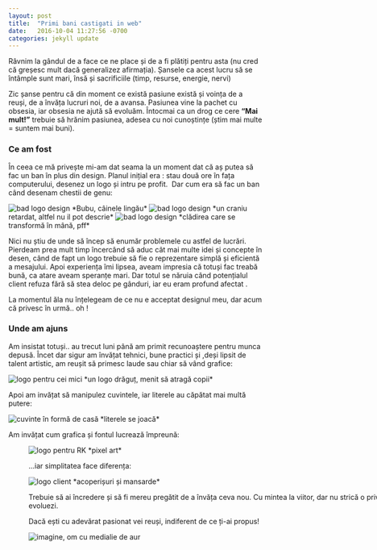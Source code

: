 ```yaml
---
layout: post
title:  "Primi bani castigati in web"
date:   2016-10-04 11:27:56 -0700
categories: jekyll update
---
```

Râvnim la gândul de a face ce ne place și de a fi plătiți pentru asta (nu cred că greșesc mult dacă generalizez afirmația). Șansele ca acest lucru să se întâmple sunt mari, însă și sacrificiile (timp, resurse, energie, nervi)  

Zic șanse pentru că din moment ce există pasiune există și voința de a reuși, de a învăța lucruri noi, de a avansa. Pasiunea vine la pachet cu obsesia, iar obsesia ne ajută să evoluăm. Întocmai ca un drog ce cere __&#8220;Mai mult!&#8221;__ trebuie să hrănim pasiunea, adesea cu noi cunoștințe (știm mai multe = suntem mai buni).
<!--more-->

### Ce am fost
În ceea ce mă privește mi-am dat seama la un moment dat că aș putea să fac un ban în plus din design. Planul inițial era : stau două ore în fața computerului, desenez un logo și intru pe profit.  Dar cum era să fac un ban când desenam chestii de genu:


<img class="post-image" src="/assets/img/post/primii-bani-castigati/pmc-1.jpg" alt="bad logo design"/>
*Bubu, câinele lingău*


<img class="post-image" src="/assets/img/post/primii-bani-castigati/pmc-2.png" alt="bad logo design"/>
*un craniu retardat, altfel nu il pot descrie*


<img class="post-image" src="/assets/img/post/primii-bani-castigati/pmc-3.jpg" alt="bad logo design"/>
*clădirea care se transformă în mână, pff*

Nici nu știu de unde să încep să enumăr problemele cu astfel de lucrări. Pierdeam prea mult timp încercând să aduc cât mai multe idei și concepte în desen, când de fapt un logo trebuie să fie o reprezentare simplă și eficientă a mesajului. Apoi experiența îmi lipsea, aveam impresia că totuși fac treabă bună, ca atare aveam speranțe mari. Dar totul se năruia când potențialul client refuza fără să stea deloc pe gânduri, iar eu eram profund afectat .

La momentul ăla nu înțelegeam de ce nu e acceptat designul meu, dar acum că privesc în urmă.. oh !

### Unde am ajuns
Am insistat totuși.. au trecut luni până am primit recunoaștere pentru munca depusă. Încet dar sigur am învățat tehnici, bune practici și ,deși lipsit de talent artistic, am reușit să primesc laude sau chiar să vând grafice:


<img class="post-image" src="/assets/img/post/primii-bani-castigati/pmc-4.png" alt="logo pentru cei mici" />
*un logo drăguț, menit să atragă copii*

Apoi am invățat să manipulez cuvintele, iar literele au căpătat mai multă putere:

<img class="post-image" src="/assets/img/post/primii-bani-castigati/pmc-5.jpg" alt="cuvinte în formă de casă"/>
*literele se joacă*

Am invățat cum grafica și fontul lucrează împreună:<figure id="attachment_125" style="width: 900px;" class="wp-caption aligncenter">

<img class="post-image" src="/assets/img/post/primii-bani-castigati/pmc-6.jpg" alt="logo pentru RK" />
*pixel art*

...iar simplitatea face diferența:

<img class="post-image" src="/assets/img/post/primii-bani-castigati/pmc-7.png" alt="logo client"/>
*acoperișuri și mansarde*

Trebuie să ai încredere și să fi mereu pregătit de a învăța ceva nou. Cu mintea la viitor, dar nu strică o privire în trecut: așa o să vezi cum evoluezi.

Dacă ești cu adevărat pasionat vei reuși, indiferent de ce ți-ai propus!

<img class="post-image" src="/assets/img/post/primii-bani-castigati/pmc-8.png" alt="imagine, om cu medialie de aur"/>
